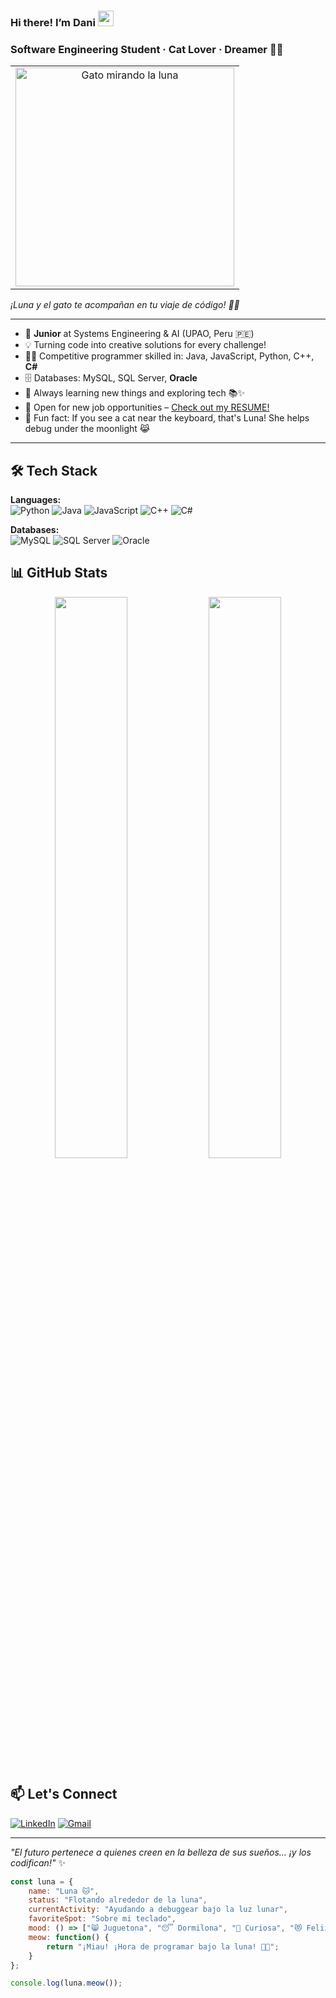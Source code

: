 ### Hi there! I’m Dani <img src="https://emojis.slackmojis.com/emojis/images/1536351075/4594/blob-wave.gif" width="25"/>
### Software Engineering Student · Cat Lover · Dreamer 🌙🐱
<div align="center">

<!-- Gato pixel art bajo la luna -->
<table>
  <tr>
    <td align="center">
      <img src="[https://media.tenor.com/OrPcqJuwV8YAAAAC/pixel-cat.gif](https://es.pinterest.com/pin/98727416829643713)" alt="Gato mirando la luna" width="350">
    </td>
  </tr>
</table>

</div>

<p><i>¡Luna y el gato te acompañan en tu viaje de código! 🌙🐱</i></p>

---

<!-- Presentación dinámica -->
- 🏫 **Junior** at Systems Engineering & AI (UPAO, Peru 🇵🇪)
- 💡 Turning code into creative solutions for every challenge!
- 🧑‍💻 Competitive programmer skilled in: Java, JavaScript, Python, C++, **C#**
- 🗄️ Databases: MySQL, SQL Server, **Oracle**
- 🚀 Always learning new things and exploring tech 📚✨
- 🌟 Open for new job opportunities – [Check out my RESUME!](#)
- 🐾 Fun fact: If you see a cat near the keyboard, that's Luna! She helps debug under the moonlight 😹

---

## 🛠️ Tech Stack

**Languages:**  
![Python](https://img.shields.io/badge/Python-3776AB?style=flat&logo=python&logoColor=white)
![Java](https://img.shields.io/badge/Java-ED8B00?style=flat&logo=java&logoColor=white)
![JavaScript](https://img.shields.io/badge/JavaScript-F7DF1E?style=flat&logo=javascript&logoColor=black)
![C++](https://img.shields.io/badge/C++-00599C?style=flat&logo=cplusplus&logoColor=white)
![C#](https://img.shields.io/badge/C%23-239120?style=flat&logo=csharp&logoColor=white)

**Databases:**  
![MySQL](https://img.shields.io/badge/MySQL-4479A1?style=flat&logo=mysql&logoColor=white)
![SQL Server](https://img.shields.io/badge/SQL%20Server-CC2927?style=flat&logo=microsoft%20sql%20server&logoColor=white)
![Oracle](https://img.shields.io/badge/Oracle-F80000?style=flat&logo=oracle&logoColor=white)

## 📊 GitHub Stats

<div align="center">
  <img width="48%" src="https://github-readme-stats.vercel.app/api?username=Dxnn017&show_icons=true&theme=tokyonight&hide_border=true" />
  <img width="48%" src="https://github-readme-stats.vercel.app/api/top-langs/?username=Dxnn017&layout=compact&theme=tokyonight&hide_border=true" />
</div>

## 📫 Let's Connect

[![LinkedIn](https://img.shields.io/badge/LinkedIn-0077B5?style=for-the-badge&logo=linkedin&logoColor=white)](https://www.linkedin.com/in/daniela-nieve-64b571261)
[![Gmail](https://img.shields.io/badge/Gmail-D14836?style=for-the-badge&logo=gmail&logoColor=white)](mailto:dannievi017@gmail.com)

---

*"El futuro pertenece a quienes creen en la belleza de sus sueños... ¡y los codifican!"* ✨

```javascript
const luna = {
    name: "Luna 🐱",
    status: "Flotando alrededor de la luna",
    currentActivity: "Ayudando a debuggear bajo la luz lunar",
    favoriteSpot: "Sobre mi teclado",
    mood: () => ["😸 Juguetona", "😴 Dormilona", "🤔 Curiosa", "😻 Feliz"][Math.floor(Math.random() * 4)],
    meow: function() {
        return "¡Miau! ¡Hora de programar bajo la luna! 🌙✨";
    }
};

console.log(luna.meow());
```
